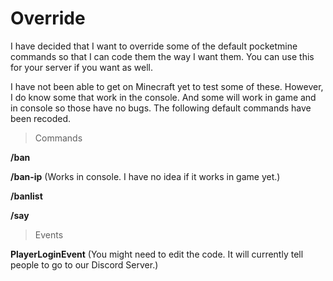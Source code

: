 # Override
I have decided that I want to override some of the default pocketmine commands so that I can code them the way I want them. You can use this for your server if you want as well.

I have not been able to get on Minecraft yet to test some of these. However, I do know some that work in the console. And some will work in game and in console so those have no bugs. The following default commands have been recoded.

>Commands

**/ban**

**/ban-ip** (Works in console. I have no idea if it works in game yet.)

**/banlist**

**/say**

>Events

**PlayerLoginEvent** (You might need to edit the code. It will currently tell people to go to our Discord Server.)
